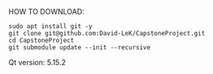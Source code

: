 HOW TO DOWNLOAD:
```
sudo apt install git -y
git clone git@github.com:David-LeK/CapstoneProject.git
cd CapstoneProject
git submodule update --init --recursive
```
Qt version: 5.15.2

